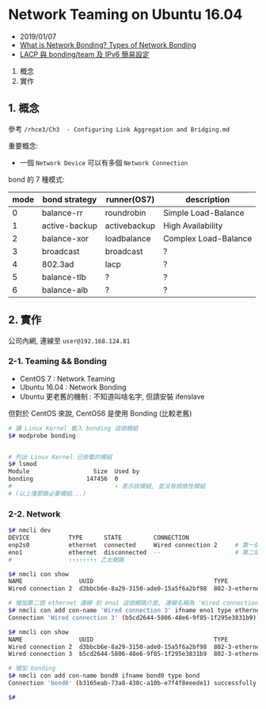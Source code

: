 # Network Teaming on Ubuntu 16.04

- 2019/01/07
- [What is Network Bonding? Types of Network Bonding](https://www.interserver.net/tips/kb/network-bonding-types-network-bonding/)
- [LACP 與 bonding/team 及 IPv6 簡易設定](http://dic.vbird.tw/linux_server/unit03.php)

1. 概念
2. 實作


## 1. 概念

參考 `/rhce3/Ch3  - Configuring Link Aggregation and Bridging.md`

重要概念:

- 一個 `Network Device` 可以有多個 `Network Connection`

bond 的 7 種模式:

mode | bond strategy | runner(OS7)  | description
---- | ------------- | ------------ | ---------------------------
0    | balance-rr    | roundrobin   | Simple Load-Balance
1    | active-backup | activebackup | High Availability
2    | balance-xor   | loadbalance  | Complex Load-Balance
3    | broadcast     | broadcast    | ?
4    | 802.3ad       | lacp         | ?
5    | balance-tlb   | ?            | ?
6    | balance-alb   | ?            | ?


## 2. 實作

公司內網, 連線至 `user@192.168.124.81`


### 2-1. Teaming && Bonding

- CentOS 7           : Network Teaming
- Ubuntu 16.04       : Network Bonding
- Ubuntu 更老舊的機制 : 不知道叫啥名字, 但請安裝 ifenslave

但對於 CentOS 來說, CentOS6 是使用 Bonding (比較老舊)

```sh
# 讓 Linux Kernel 載入 bonding 這個模組
$# modprobe bonding


# 列出 Linux Kernel 已掛載的模組
$# lsmod
Module                  Size  Used by
bonding               147456  0
#                             ↑ 表示該模組, 並沒有相依性模組
# (以上僅節錄必要模組...)
```

### 2-2. Network

```sh
$# nmcli dev
DEVICE           TYPE      STATE         CONNECTION
enp2s0           ethernet  connected     Wired connection 2     # 第一個 Ethernet 網路介面
eno1             ethernet  disconnected  --                     # 第二個 Ethernet 網路介面
#                ↑↑↑↑↑↑↑↑ 乙太網路

$# nmcli con show
NAME                UUID                                  TYPE            DEVICE
Wired connection 2  d3bbcb6e-8a29-3150-ade0-15a5f6a2bf98  802-3-ethernet  enp2s0        # 第一個 Ethernet 介面的 Connection

# 增加第二個 ethernet 連線 到 eno1 這個網路介面, 連線名稱為 'Wired connection 3'
$# nmcli con add con-name 'Wired connection 3' ifname eno1 type ethernet
Connection 'Wired connection 3' (b5cd2644-5806-48e6-9f85-1f295e3831b9) successfully added.

$# nmcli con show
NAME                UUID                                  TYPE            DEVICE
Wired connection 2  d3bbcb6e-8a29-3150-ade0-15a5f6a2bf98  802-3-ethernet  enp2s0        # 第一個 Ethernet 介面的 Connection
Wired connection 3  b5cd2644-5806-48e6-9f85-1f295e3831b9  802-3-ethernet  eno1          # 第二個 Ethernet 介面的 Connection

# 增加 bonding
$# nmcli con add con-name bond0 ifname bond0 type bond
Connection 'bond0' (b3165eab-73a8-438c-a10b-e7f4f8eeede1) successfully added.

$#
```